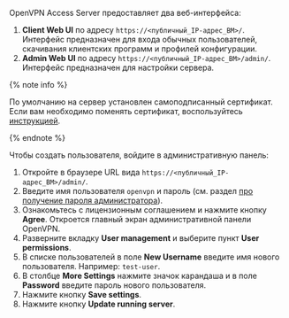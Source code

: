 OpenVPN Access Server предоставляет два веб-интерфейса:

1. **Client Web UI** по адресу `https://<публичный_IP-адрес_ВМ>/`. Интерфейс предназначен для входа обычных пользователей, скачивания клиентских программ и профилей конфигурации.
1. **Admin Web UI** по адресу `https://<публичный_IP-адрес_ВМ>/admin/`. Интерфейс предназначен для настройки сервера.

{% note info %}

По умолчанию на сервер установлен самоподписанный сертификат. Если вам необходимо поменять сертификат, воспользуйтесь [инструкцией](https://openvpn.net/vpn-server-resources/installing-a-valid-ssl-web-certificate-in-access-server/).

{% endnote %}

Чтобы создать пользователя, войдите в административную панель:

1. Откройте в браузере URL вида `https://<публичный_IP-адрес_ВМ>/admin/`.
1. Введите имя пользователя `openvpn` и пароль (см. раздел [про получение пароля администратора](#get-admin-password)).
1. Ознакомьтесь с лицензионным соглашением и нажмите кнопку **Agree**. Откроется главный экран административной панели OpenVPN.
1. Разверните вкладку **User management** и выберите пункт **User permissions**.
1. В списке пользователей в поле **New Username** введите имя нового пользователя. Например: `test-user`.
1. В столбце **More Settings** нажмите значок карандаша и в поле **Password** введите пароль нового пользователя.
1. Нажмите кнопку **Save settings**.
1. Нажмите кнопку **Update running server**.